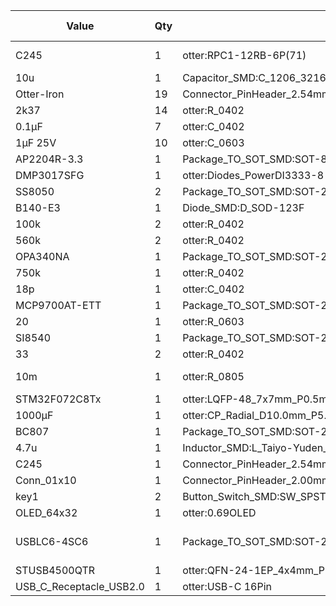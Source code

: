 | Value | Qty | Footprint | Arrow P/N | LCSC P/N |
|-------|-----|-----------|-----------|----------|
| C245 | 1 | otter:RPC1-12RB-6P(71) | RPC1-12RB-6P(71) |  |
| 10u | 1 | Capacitor_SMD:C_1206_3216Metric |  | C89632 |
| Otter-Iron | 19 | Connector_PinHeader_2.54mm:PinHeader_1x04_P2.54mm_Vertical |  |  |
| 2k37 | 14 | otter:R_0402 |  | C294439 |
| 0.1μF | 7 | otter:C_0402 |  | C307331 |
| 1μF 25V | 10 | otter:C_0603 |  | C29936 |
| AP2204R-3.3 | 1 | Package_TO_SOT_SMD:SOT-89-3 |  | C156303 |
| DMP3017SFG | 1 | otter:Diodes_PowerDI3333-8 |  | C461072 |
| SS8050 | 2 | Package_TO_SOT_SMD:SOT-23 |  | C2150 |
| B140-E3 | 1 | Diode_SMD:D_SOD-123F |  | C64891 |
| 100k | 2 | otter:R_0402 |  | C279979 |
| 560k | 2 | otter:R_0402 |  | C325569 |
| OPA340NA | 1 | Package_TO_SOT_SMD:SOT-23-5 | OPA340NA/250 | C181370 |
| 750k | 1 | otter:R_0402 |  | C334732 |
| 18p | 1 | otter:C_0402 |  | C76701 |
| MCP9700AT-ETT | 1 | Package_TO_SOT_SMD:SOT-23 |  | C127949 |
| 20 | 1 | otter:R_0603 |  | C100853 |
| SI8540 | 1 | Package_TO_SOT_SMD:SOT-23-5 | SI8540-B-FWR |  |
| 33 | 2 | otter:R_0402 |  | C138002 |
| 10m | 1 | otter:R_0805 | ERJ-6CWJR010V |  |
| STM32F072C8Tx | 1 | otter:LQFP-48_7x7mm_P0.5mm |  | C80488 |
| 1000µF | 1 | otter:CP_Radial_D10.0mm_P5.00mm_flat |  | C438456 |
| BC807 | 1 | Package_TO_SOT_SMD:SOT-23 |  | C466642 |
| 4.7u | 1 | Inductor_SMD:L_Taiyo-Yuden_NR-60xx |  | C404501 |
| C245 | 1 | Connector_PinHeader_2.54mm:PinHeader_1x04_P2.54mm_Horizontal |  | C2334 |
| Conn_01x10 | 1 | Connector_PinHeader_2.00mm:PinHeader_1x10_P2.00mm_Horizontal |  | C3413 |
| key1 | 2 | Button_Switch_SMD:SW_SPST_EVQP7C | EVQ-P7C01P | C388883 |
| OLED_64x32 | 1 | otter:0.69OLED |  | C91213 |
| USBLC6-4SC6 | 1 | Package_TO_SOT_SMD:SOT-23-6 |  | C111212 / C435848 |
| STUSB4500QTR | 1 | otter:QFN-24-1EP_4x4mm_P0.5mm_EP2.7x2.7mm |  | C506650 |
| USB_C_Receptacle_USB2.0 | 1 | otter:USB-C 16Pin |  | C167321 |
